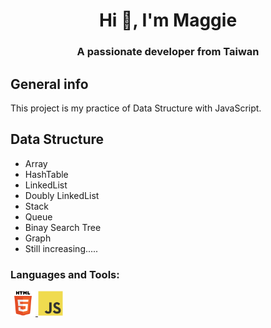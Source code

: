 <h1 align="center">Hi 👋, I'm Maggie</h1>
<h3 align="center">A passionate developer from Taiwan</h3>

## General info

This project is my practice of Data Structure with JavaScript.

## Data Structure

- Array
- HashTable
- LinkedList
- Doubly LinkedList
- Stack
- Queue
- Binay Search Tree
- Graph
- Still increasing.....

<h3 align="left">Languages and Tools:</h3>
<p align="left"> <a href="https://www.w3.org/html/" target="_blank"> <img src="https://raw.githubusercontent.com/devicons/devicon/master/icons/html5/html5-original-wordmark.svg" alt="html5" width="40" height="40"/> </a> <a href="https://developer.mozilla.org/en-US/docs/Web/JavaScript" target="_blank"> <img src="https://raw.githubusercontent.com/devicons/devicon/master/icons/javascript/javascript-original.svg" alt="javascript" width="40" height="40"/> </a> </p>

